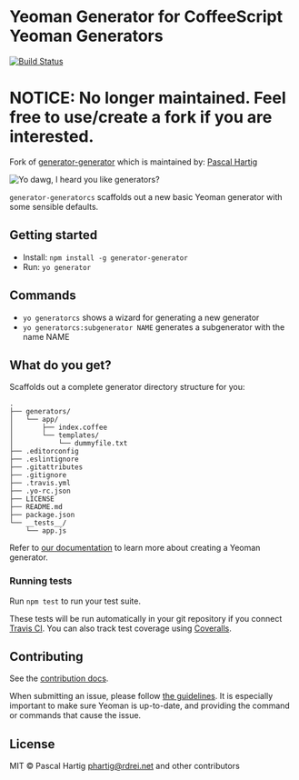# Yeoman Generator for CoffeeScript Yeoman Generators
[![Build Status](https://secure.travis-ci.org/yeoman/generator-generator.png?branch=master)](https://travis-ci.org/yeoman/generator-generator)

# NOTICE: No longer maintained. Feel free to use/create a fork if you are interested.

Fork of [generator-generator](https://github.com/yeoman/generator-generator) which is maintained by: [Pascal Hartig](https://github.com/passy)

![Yo dawg, I heard you like generators?](http://i.imgur.com/2gqiift.jpg)

`generator-generatorcs` scaffolds out a new basic Yeoman generator with some
sensible defaults.

## Getting started

- Install: `npm install -g generator-generator`
- Run: `yo generator`

## Commands

- `yo generatorcs` shows a wizard for generating a new generator
- `yo generatorcs:subgenerator NAME` generates a subgenerator with the name NAME

## What do you get?

Scaffolds out a complete generator directory structure for you:

```
.
├── generators/
│   └── app/
│       ├── index.coffee
│       └── templates/
│           └── dummyfile.txt
├── .editorconfig
├── .eslintignore
├── .gitattributes
├── .gitignore
├── .travis.yml
├── .yo-rc.json
├── LICENSE
├── README.md
├── package.json
└── __tests__/
    └── app.js
```

Refer to [our documentation](http://yeoman.io/authoring/) to learn more about creating a Yeoman generator.

### Running tests

Run `npm test` to run your test suite.

These tests will be run automatically in your git repository if you connect [Travis CI](https://travis-ci.org/profile). You can also track test coverage using [Coveralls](https://coveralls.io).

## Contributing

See the [contribution docs](http://yeoman.io/contributing/).

When submitting an issue, please follow [the
guidelines](http://yeoman.io/contributing/opening-issues.html).
It is especially important to make sure Yeoman is up-to-date, and providing the
command or commands that cause the issue.


## License

MIT © Pascal Hartig <phartig@rdrei.net> and other contributors
